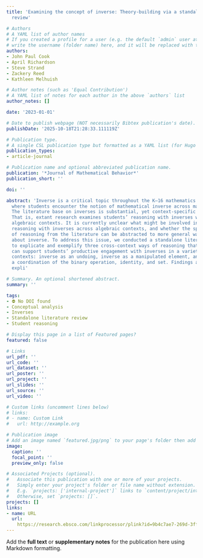 ```yaml
---
title: 'Examining the concept of inverse: Theory-building via a standalone literature
  review'

# Authors
# A YAML list of author names
# If you created a profile for a user (e.g. the default `admin` user at `content/authors/admin/`), 
# write the username (folder name) here, and it will be replaced with their full name and linked to their profile.
authors:
- John Paul Cook
- April Richardson
- Steve Strand
- Zackery Reed
- Kathleen Melhuish

# Author notes (such as 'Equal Contribution')
# A YAML list of notes for each author in the above `authors` list
author_notes: []

date: '2023-01-01'

# Date to publish webpage (NOT necessarily Bibtex publication's date).
publishDate: '2025-10-18T21:28:33.111119Z'

# Publication type.
# A single CSL publication type but formatted as a YAML list (for Hugo requirements).
publication_types:
- article-journal

# Publication name and optional abbreviated publication name.
publication: '*Journal of Mathematical Behavior*'
publication_short: ''

doi: ''

abstract: 'Inverse is a critical topic throughout the K–16 mathematics curriculum
  where students encounter the notion of mathematical inverse across many contexts.
  The literature base on inverses is substantial, yet context-specific and compartmentalized.
  That is, extant research examines students’ reasoning with inverses within specific
  algebraic contexts. It is currently unclear what might be involved in productively
  reasoning with inverses across algebraic contexts, and whether the specific ways
  of reasoning from the literature can be abstracted to more general ways of reasoning
  about inverse. To address this issue, we conducted a standalone literature review
  to explicate and exemplify three cross-context ways of reasoning that, we hypothesize,
  can support students’ productive engagement with inverses in a variety of algebraic
  contexts: inverse as an undoing, inverse as a manipulated element, and inverse as
  a coordination of the binary operation, identity, and set. Findings also include
  expli'

# Summary. An optional shortened abstract.
summary: ''

tags:
- ⛔ No DOI found
- Conceptual analysis
- Inverses
- Standalone literature review
- Student reasoning

# Display this page in a list of Featured pages?
featured: false

# Links
url_pdf: ''
url_code: ''
url_dataset: ''
url_poster: ''
url_project: ''
url_slides: ''
url_source: ''
url_video: ''

# Custom links (uncomment lines below)
# links:
# - name: Custom Link
#   url: http://example.org

# Publication image
# Add an image named `featured.jpg/png` to your page's folder then add a caption below.
image:
  caption: ''
  focal_point: ''
  preview_only: false

# Associated Projects (optional).
#   Associate this publication with one or more of your projects.
#   Simply enter your project's folder or file name without extension.
#   E.g. `projects: ['internal-project']` links to `content/project/internal-project/index.md`.
#   Otherwise, set `projects: []`.
projects: []
links:
- name: URL
  url: 
    https://research.ebsco.com/linkprocessor/plink?id=9b4c7ae7-269d-3ffb-87b2-df1e2254f9e6
---
```


Add the **full text** or **supplementary notes** for the publication here using Markdown formatting.
